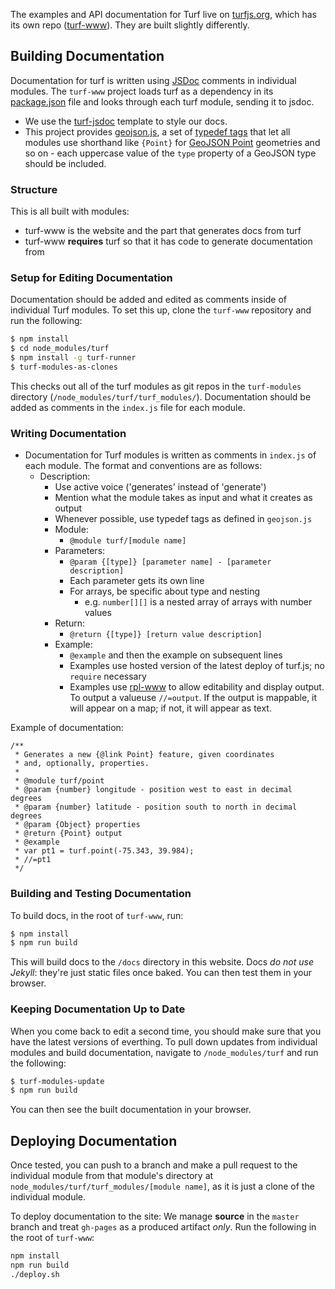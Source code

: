 The examples and API documentation for Turf live on [turfjs.org](http://turfjs.org), which has its own repo ([turf-www](http://github.com/turf/turf-www)). They are built slightly differently.

## Building Documentation

Documentation for turf is written using [JSDoc](http://usejsdoc.org/) comments
in individual modules. The `turf-www` project loads turf as a dependency
in its [package.json](https://github.com/Turfjs/turf-www/blob/master/package.json) file and looks through each turf module,
sending it to jsdoc.

* We use the [turf-jsdoc](https://github.com/turfjs/turf-jsdoc) template to style
  our docs.
* This project provides [geojson.js](https://github.com/Turfjs/turf-www/blob/master/geojson.js), a set of [typedef tags](http://usejsdoc.org/tags-typedef.html)
  that let all modules use shorthand like `{Point}` for [GeoJSON Point](http://geojson.org/geojson-spec.html#point)
  geometries and so on - each uppercase value of the `type` property of a GeoJSON
  type should be included.

### Structure

This is all built with modules:

* turf-www is the website and the part that generates docs from turf
* turf-www **requires** turf so that it has code to generate documentation from

### Setup for Editing Documentation

Documentation should be added and edited as comments inside of individual Turf modules. To set this up, clone the `turf-www` repository and run the following:

```sh
$ npm install
$ cd node_modules/turf
$ npm install -g turf-runner
$ turf-modules-as-clones
```

This checks out all of the turf modules as git repos in the `turf-modules` directory (`/node_modules/turf/turf_modules/`). Documentation should be added as comments in the `index.js` file for each module.

### Writing Documentation

* Documentation for Turf modules is written as comments in `index.js` of each module. The format and conventions are as follows:
  * Description:
  	* Use active voice ('generates' instead of 'generate')
  	* Mention what the module takes as input and what it creates as output
  	* Whenever possible, use typedef tags as defined in `geojson.js`
	* Module:
		* `@module turf/[module name]`
	* Parameters:
		* `@param {[type]} [parameter name] - [parameter description]`
		* Each parameter gets its own line
		* For arrays, be specific about type and nesting
			* e.g. `number[][]` is a nested array of arrays with number values
	* Return:
		* `@return {[type]} [return value description]`
	* Example:
		* `@example` and then the example on subsequent lines
		* Examples use hosted version of the latest deploy of turf.js; no `require` necessary
		* Examples use [rpl-www](http://github.com/tmcw/rpl-www) to allow editability and display output. To output a valueuse `//=output`. If the output is mappable, it will appear on a map; if not, it will appear as text.

Example of documentation:

```
/**
 * Generates a new {@link Point} feature, given coordinates
 * and, optionally, properties.
 *
 * @module turf/point
 * @param {number} longitude - position west to east in decimal degrees
 * @param {number} latitude - position south to north in decimal degrees
 * @param {Object} properties
 * @return {Point} output
 * @example
 * var pt1 = turf.point(-75.343, 39.984);
 * //=pt1
 */
 ```

### Building and Testing Documentation

To build docs, in the root of `turf-www`, run:

```sh
$ npm install
$ npm run build
```

This will build docs to the `/docs` directory in this website. Docs _do not use Jekyll_:
they're just static files once baked. You can then test them in your browser.

### Keeping Documentation Up to Date

When you come back to edit a second time, you should make sure that you have the latest versions of everthing. To pull down updates from individual modules and build documentation, navigate to `/node_modules/turf` and run the following:

```sh
$ turf-modules-update
$ npm run build
```

You can then see the built documentation in your browser.

## Deploying Documentation

Once tested, you can push to a branch and make a pull request to the individual module from that module's directory at `node_modules/turf/turf_modules/[module name]`, as it is just a clone of the individual module.

To deploy documentation to the site: We manage **source** in the `master` branch and treat `gh-pages` as a
produced artifact _only_. Run the following in the root of `turf-www`:

```sh
npm install
npm run build
./deploy.sh
```
